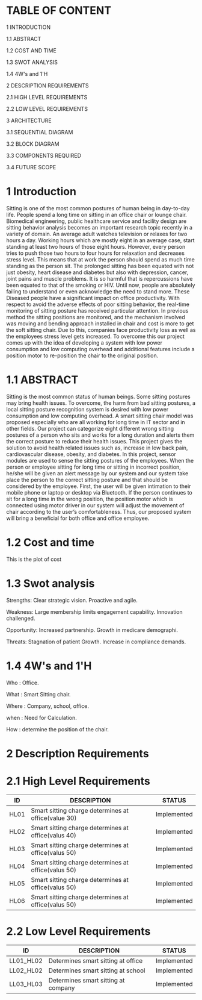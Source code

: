 # TABLE OF CONTENT

1 INTRODUCTION

1.1 ABSTRACT

1.2 COST AND TIME 

1.3 SWOT ANALYSIS

1.4 4W's and 1'H

2 DESCRIPTION REQUIREMENTS 

2.1 HIGH LEVEL REQUIREMENTS

2.2 LOW LEVEL REQUIREMENTS

3 ARCHITECTURE

3.1 SEQUENTIAL DIAGRAM

3.2 BLOCK DIAGRAM

3.3 COMPONENTS REQUIRED

3.4 FUTURE SCOPE

# 1 Introduction
Sitting is one of the most common postures of human being in day-to-day life.
People spend a long time on sitting in an office chair or lounge chair. Biomedical
engineering, public healthcare service and facility design are sitting behavior analysis
becomes an important research topic recently in a variety of
domain. An average adult watches television or relaxes for two hours a day. Working
hours which are mostly eight in an average case, start standing at least two hours of
those eight hours. However, every person tries to push those two hours to four hours
for relaxation and decreases stress level. This means that at work the person should
spend as much time standing as the person sit. The prolonged sitting has been equated
with not just obesity, heart disease and diabetes but also with depression, cancer, joint
pains and muscle problems. It is so harmful that is repercussions have been equated to
that of the smoking or HIV.
Until now, people are absolutely failing to understand or even acknowledge the
need to stand more. These Diseased people have a significant impact on office
productivity. With respect to avoid the adverse effects of poor sitting behavior, the
real-time monitoring of sitting posture has received particular attention.
In previous method the sitting positions are monitored, and the mechanism
involved was moving and bending approach installed in chair and cost is more to get
the soft sitting chair. Due to this, companies face productivity loss as well as the
employees stress level gets increased. To overcome this our project comes up with the
idea of developing a system with low power consumption and low computing overhead
and additional features include a position motor to re-position the chair to the original
position.

# 1.1 ABSTRACT 
Sitting is the most common status of human beings. Some sitting postures may bring
health issues. To overcome, the harm from bad sitting postures, a local sitting posture
recognition system is desired with low power consumption and low computing
overhead. A smart sitting chair model was proposed especially who are all working for
long time in IT sector and in other fields. Our project can categorize eight different
wrong sitting postures of a person who sits and works for a long duration and alerts
them the correct posture to reduce their health issues. This project gives the solution to
avoid health related issues such as, increase in low back pain, cardiovascular disease,
obesity, and diabetes. In this project, sensor modules are used to sense the sitting
postures of the employees. When the person or employee sitting for long time or sitting
in incorrect position, he/she will be given an alert message by our system and our system
take place the person to the correct sitting posture and that should be considered by the
employee. First, the user will be given intimation to their mobile phone or laptop or
desktop via Bluetooth. If the person continues to sit for a long time in the wrong
position, the position motor which is connected using motor driver in our system will
adjust the movement of chair according to the user’s comfortableness. Thus, our
proposed system will bring a beneficial for both office and office employee.

# 1.2 Cost and time

This is the plot of cost

# 1.3 Swot analysis

Strengths:
Clear strategic vision.
Proactive and agile.

Weakness:
Large membership limits engagement capability.
Innovation challenged.
 
Opportunity:
Increased partnership.
Growth in medicare demographi.

Threats:
Stagnation of patient Growth.
Increase in compliance demands.

# 1.4 4W's and 1'H
 Who : Office.

 What : Smart Sitting chair.

 Where : Company, school, office.

 when : Need for Calculation.

 How : determine the position of the chair.

# 2 Description Requirements

# 2.1 High Level Requirements
|**ID**|**DESCRIPTION**|**STATUS**| 
|----|----|----|
|HL01| Smart sitting charge determines at office(value 30)| Implemented
|HL02| Smart sitting charge determines at office(valus 40)| Implemented
|HL03| Smart sitting charge determines at office(valus 50)| Implemented        
|HL04| Smart sitting charge determines at office(valus 50)| Implemented
|HL05| Smart sitting charge determines at office(valus 50)| Implemented 
|HL06| Smart sitting charge determines at office(valus 50)| Implemented  
     
# 2.2 Low Level Requirements
|**ID**|**DESCRIPTION**|**STATUS**|
|---|---|---|
|LL01_HL02| Determines smart sitting at office|  Implemented
|LL02_HL02| Determines smart sitting at school|  Implemented        
|LL03_HL03| Determines smart sitting at company| Implemented
